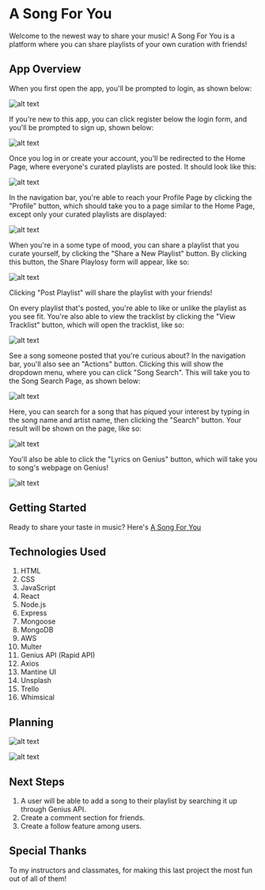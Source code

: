 # A Song For You

Welcome to the newest way to share your music! A Song For You is a platform where you can share playlists of your own curation with friends!

## App Overview

When you first open the app, you'll be prompted to login, as shown below: 

![alt text](https://i.imgur.com/VOXEC6i.png)

If you're new to this app, you can click register below the login form, and you'll be prompted to sign up, shown below:

![alt text](https://i.imgur.com/DbLjYKZ.png)

Once you log in or create your account, you'll be redirected to the Home Page, where everyone's curated playlists are posted. It should look like this:

![alt text](https://i.imgur.com/62Rse5f.png)

In the navigation bar, you're able to reach your Profile Page by clicking the "Profile" button, which should take you to a page similar to the Home Page, except only your curated playlists are displayed: 

![alt text](https://i.imgur.com/ss9wrwv.png)

When you're in a some type of mood, you can share a playlist that you curate yourself, by clicking the "Share a New Playlist" button. By clicking this button, the Share Playlosy form will appear, like so:

![alt text](https://i.imgur.com/mRXHV9i.png)

Clicking "Post Playlist" will share the playlist with your friends!

On every playlist that's posted, you're able to like or unlike the playlist as you see fit. You're also able to view the tracklist by clicking the "View Tracklist" button, which will open the tracklist, like so: 

![alt text](https://i.imgur.com/ZAggCFt.png)

See a song someone posted that you're curious about? In the navigation bar, you'll also see an "Actions" button. Clicking this will show the dropdown menu, where you can click "Song Search". This will take you to the Song Search Page, as shown below: 

![alt text](https://i.imgur.com/GWqQxQ7.png)

Here, you can search for a song that has piqued your interest by typing in the song name and artist name, then clicking the "Search" button. Your result will be shown on the page, like so: 

![alt text](https://i.imgur.com/L6CghJl.png)

 You'll also be able to click the "Lyrics on Genius" button, which will take you to song's webpage on Genius!

![alt text](https://i.imgur.com/H9EKgyW.png)


## Getting Started 

Ready to share your taste in music? Here's [A Song For You](https://mysterious-eyrie-19712.herokuapp.com/login)


## Technologies Used

1. HTML
2. CSS
3. JavaScript
4. React
5. Node.js
6. Express
7. Mongoose
8. MongoDB
9. AWS
10. Multer
11. Genius API (Rapid API)
12. Axios
13. Mantine UI
14. Unsplash 
15. Trello
16. Whimsical

## Planning 

![alt text](https://i.imgur.com/ZFxse7i.png)

![alt text](https://i.imgur.com/cVCn07P.png)

## Next Steps

1. A user will be able to add a song to their playlist by searching it up through Genius API.
2. Create a comment section for friends.
3. Create a follow feature among users. 


## Special Thanks

To my instructors and classmates, for making this last project the most fun out of all of them! 
